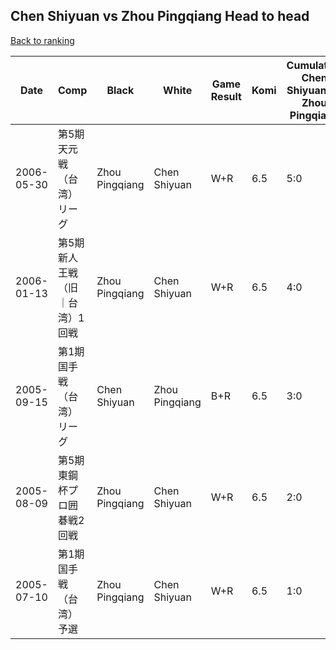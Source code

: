 ## Chen Shiyuan vs Zhou Pingqiang Head to head

[Back to ranking](../../index.md)




| **Date** | **Comp** | **Black** | **White** | **Game Result** | **Komi** | **Cumulative Chen Shiyuan Vs Zhou Pingqiang** | **Chen Shiyuan Streak** | **Zhou Pingqiang Streak** | 
| --- | --- | --- | --- | --- | --- | --- | --- | --- |
| 2006-05-30 | 第5期天元戦（台湾）リーグ | Zhou Pingqiang | Chen Shiyuan | W+R | 6.5 | 5:0 | 5 | 0 | 
| 2006-01-13 | 第5期新人王戦（旧｜台湾）1回戦 | Zhou Pingqiang | Chen Shiyuan | W+R | 6.5 | 4:0 | 4 | 0 | 
| 2005-09-15 | 第1期国手戦（台湾）リーグ | Chen Shiyuan | Zhou Pingqiang | B+R | 6.5 | 3:0 | 3 | 0 | 
| 2005-08-09 | 第5期東鋼杯プロ囲碁戦2回戦 | Zhou Pingqiang | Chen Shiyuan | W+R | 6.5 | 2:0 | 2 | 0 | 
| 2005-07-10 | 第1期国手戦（台湾）予選 | Zhou Pingqiang | Chen Shiyuan | W+R | 6.5 | 1:0 | 1 | 0 |




